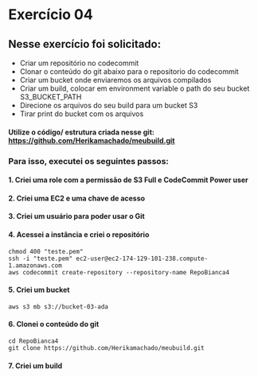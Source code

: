 # Exercício 04
## Nesse exercício foi solicitado:
- Criar um repositório no codecommit
- Clonar o conteúdo do git abaixo para o repositorio do codecommit
- Criar um bucket onde enviaremos os arquivos compilados
- Criar um build, colocar em environment variable o path do seu bucket S3_BUCKET_PATH
- Direcione os arquivos do seu build para um bucket S3
- Tirar print do bucket com os arquivos
#### Utilize o código/ estrutura criada nesse git: https://github.com/Herikamachado/meubuild.git

### Para isso, executei os seguintes passos:
#### 1. Criei uma role com a permissão de S3 Full e CodeCommit Power user

#### 2. Criei uma EC2 e uma chave de acesso

#### 3. Criei um usuário para poder usar o Git 

#### 4. Acessei a instância e criei o repositório
```
chmod 400 "teste.pem"
ssh -i "teste.pem" ec2-user@ec2-174-129-101-238.compute-1.amazonaws.com
aws codecommit create-repository --repository-name RepoBianca4
```
#### 5. Criei um bucket
```
aws s3 mb s3://bucket-03-ada
```
#### 6. Clonei o conteúdo do git
```
cd RepoBianca4
git clone https://github.com/Herikamachado/meubuild.git
```
#### 7. Criei um build

